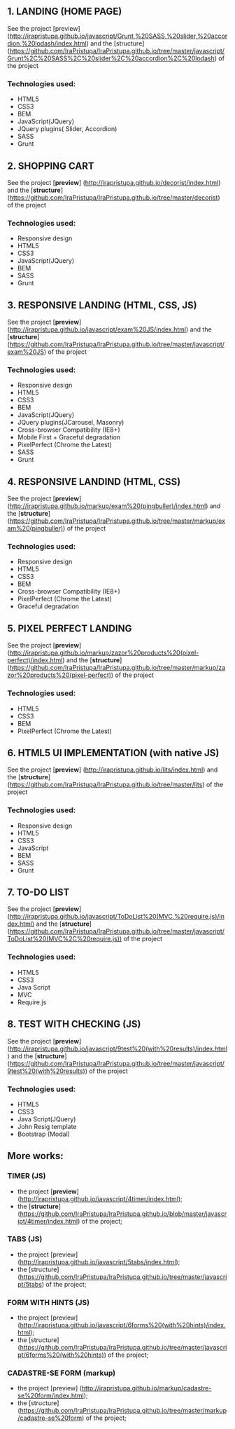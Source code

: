 

## 1. LANDING (HOME PAGE)

See the project [preview] (http://irapristupa.github.io/javascript/Grunt,%20SASS,%20slider,%20accordion,%20lodash/index.html) and the [structure] (https://github.com/IraPristupa/IraPristupa.github.io/tree/master/javascript/Grunt%2C%20SASS%2C%20slider%2C%20accordion%2C%20lodash) of the project

### Technologies used:
- HTML5
- CSS3
- BEM
- JavaScript(JQuery)
- JQuery plugins( Slider, Accordion)
- SASS
- Grunt


## 2. SHOPPING CART

See the project [**preview**] (http://irapristupa.github.io/decorist/index.html) and the [**structure**] (https://github.com/IraPristupa/IraPristupa.github.io/tree/master/decorist) of the project

### Technologies used: 
- Responsive design
- HTML5
- CSS3
- JavaScript(JQuery)
- BEM
- SASS
- Grunt

## 3. RESPONSIVE LANDING (HTML, CSS, JS)
		
See the project [**preview**] (http://irapristupa.github.io/javascript/exam%20JS/index.html) and the [**structure**] (https://github.com/IraPristupa/IraPristupa.github.io/tree/master/javascript/exam%20JS) of the project

### Technologies used: 
- Responsive design
- HTML5
- CSS3
- BEM
- JavaScript(JQuery)
- JQuery plugins(JCarousel, Masonry)
- Cross-browser Compatibility (IE8+)
- Mobile First + Graceful degradation
- PixelPerfect (Chrome the Latest)
- SASS
- Grunt

## 4. RESPONSIVE LANDIND (HTML, CSS)
See the project [**preview**] (http://irapristupa.github.io/markup/exam%20(pingbuller)/index.html) and the [**structure**] (https://github.com/IraPristupa/IraPristupa.github.io/tree/master/markup/exam%20(pingbuller)) of the project

### Technologies used: 
- Responsive design
- HTML5
- CSS3
- BEM
- Cross-browser Compatibility (IE8+)
- PixelPerfect (Chrome the Latest)
- Graceful degradation

## 5. PIXEL PERFECT LANDING 

See the project [**preview**] (http://irapristupa.github.io/markup/zazor%20products%20(pixel-perfect)/index.html) and the [**structure**] (https://github.com/IraPristupa/IraPristupa.github.io/tree/master/markup/zazor%20products%20(pixel-perfect)) of the project

### Technologies used: 
- HTML5
- CSS3
- BEM
- PixelPerfect (Chrome the Latest)

## 6. HTML5 UI IMPLEMENTATION (with native JS)
		
See the project [**preview**] (http://irapristupa.github.io/lits/index.html) and the [**structure**] (https://github.com/IraPristupa/IraPristupa.github.io/tree/master/lits) of the project

### Technologies used: 
- Responsive design
- HTML5
- CSS3
- JavaScript
- BEM
- SASS
- Grunt


## 7. TO-DO LIST
See the project [**preview**] (http://irapristupa.github.io/javascript/ToDoList%20(MVC,%20require.js)/index.html) and the [**structure**] (https://github.com/IraPristupa/IraPristupa.github.io/tree/master/javascript/ToDoList%20(MVC%2C%20require.js)) of the project

### Technologies used: 
- HTML5
- CSS3
- Java Script
- MVC
- Require.js

##  8. TEST WITH CHECKING (JS)

See the project [**preview**] (http://irapristupa.github.io/javascript/9test%20(with%20results)/index.html) and the [**structure**] (https://github.com/IraPristupa/IraPristupa.github.io/tree/master/javascript/9test%20(with%20results)) of the project

### Technologies used: 
- HTML5
- CSS3
- Java Script(JQuery)
- John Resig template
- Bootstrap (Modal)



## More works:

###  TIMER  (JS)

- the project [**preview**] (http://irapristupa.github.io/javascript/4timer/index.html);
- the [**structure**] (https://github.com/IraPristupa/IraPristupa.github.io/blob/master/javascript/4timer/index.html) of the project;

###  TABS  (JS)

- the project [preview] (http://irapristupa.github.io/javascript/5tabs/index.html);
- the [structure] (https://github.com/IraPristupa/IraPristupa.github.io/tree/master/javascript/5tabs) of the project;

###  FORM WITH HINTS  (JS)

- the project [preview] (http://irapristupa.github.io/javascript/6forms%20(with%20hints)/index.html);
- the [structure] (https://github.com/IraPristupa/IraPristupa.github.io/tree/master/javascript/6forms%20(with%20hints)) of the project;

###  CADASTRE-SE FORM (markup)

- the project [preview] (http://irapristupa.github.io/markup/cadastre-se%20form/index.html);
- the [structure] (https://github.com/IraPristupa/IraPristupa.github.io/tree/master/markup/cadastre-se%20form) of the project;







